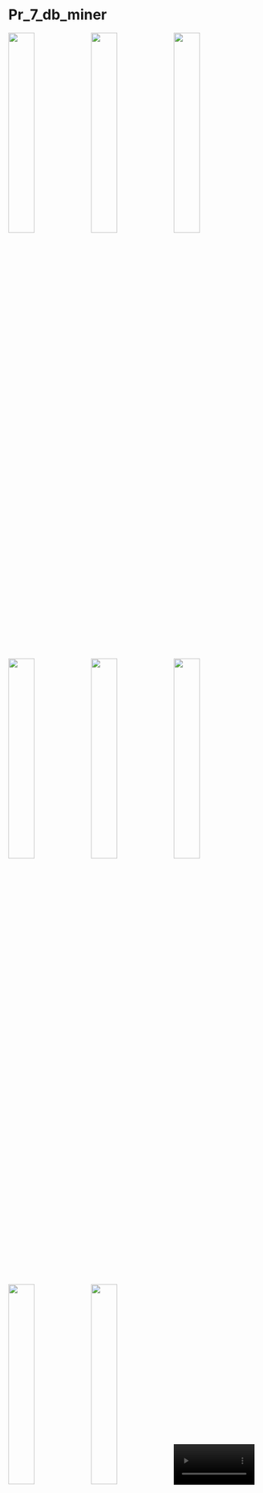 # Pr_7_db_miner

<img src="https://github.com/user-attachments/assets/265adc58-47f2-49b4-9074-4f9dc1257c1a" width = 32%>
<img src="https://github.com/user-attachments/assets/2550b240-654e-48f2-ad79-0170ac0a9859" width = 32%>
<img src="https://github.com/user-attachments/assets/039fcc89-5447-454e-9111-3d2d8e6f07f9" width = 32%>
<img src="https://github.com/user-attachments/assets/9c475843-c837-4e73-b0e4-d0deae171625" width = 32%>
<img src="https://github.com/user-attachments/assets/ffe18878-e643-4eae-9af1-404aaaf166a3" width = 32%>
<img src="https://github.com/user-attachments/assets/5073f38b-6821-45bb-9a36-b256c0d3e90e" width = 32%>
<img src="https://github.com/user-attachments/assets/79df36bd-a48f-4a38-9cfe-a399d2351158" width = 32%>
<img src="https://github.com/user-attachments/assets/1473aa1b-7bba-4a57-9db0-7757c8e70558" width = 32%>


<video src="https://github.com/user-attachments/assets/46a685f8-3225-4ba8-ad8e-c8258f6a4471" width = 32%>








